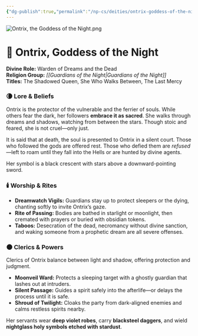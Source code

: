 ```yaml
---
{"dg-publish":true,"permalink":"/np-cs/deities/ontrix-goddess-of-the-night/","tags":["NPC","Deity"]}
---
```


![Ontrix, the Goddess of the Night.png](/img/user/zAssets/Ontrix,%20the%20Goddess%20of%20the%20Night.png)
# 🌙 **Ontrix, Goddess of the Night**

**Divine Role:** Warden of Dreams and the Dead  
**Religion Group:** *[[Guardians of the Night\|Guardians of the Night]]*  
**Titles:** The Shadowed Queen, She Who Walks Between, The Last Mercy

### 🌘 Lore & Beliefs

Ontrix is the protector of the vulnerable and the ferrier of souls. While others fear the dark, her followers **embrace it as sacred**. She walks through dreams and shadows, watching from between the stars. Though stoic and feared, she is not cruel—only just.

It is said that at death, the soul is presented to Ontrix in a silent court. Those who followed the gods are offered rest. Those who defied them are _refused_—left to roam until they fall into the Hells or are hunted by divine agents.

Her symbol is a black crescent with stars above a downward-pointing sword.

### 🕯️ Worship & Rites

- **Dreamwatch Vigils:** Guardians stay up to protect sleepers or the dying, chanting softly to invite Ontrix’s gaze.
- **Rite of Passing:** Bodies are bathed in starlight or moonlight, then cremated with prayers or buried with obsidian tokens.
- **Taboos:** Desecration of the dead, necromancy without divine sanction, and waking someone from a prophetic dream are all severe offenses.

### 🌑 Clerics & Powers

Clerics of Ontrix balance between light and shadow, offering protection and judgment.

- **Moonveil Ward:** Protects a sleeping target with a ghostly guardian that lashes out at intruders.
- **Silent Passage:** Guides a spirit safely into the afterlife—or delays the process until it is safe.
- **Shroud of Twilight:** Cloaks the party from dark-aligned enemies and calms restless spirits nearby.

Her servants wear **deep violet robes**, carry **blacksteel daggers**, and wield **nightglass holy symbols etched with stardust**.